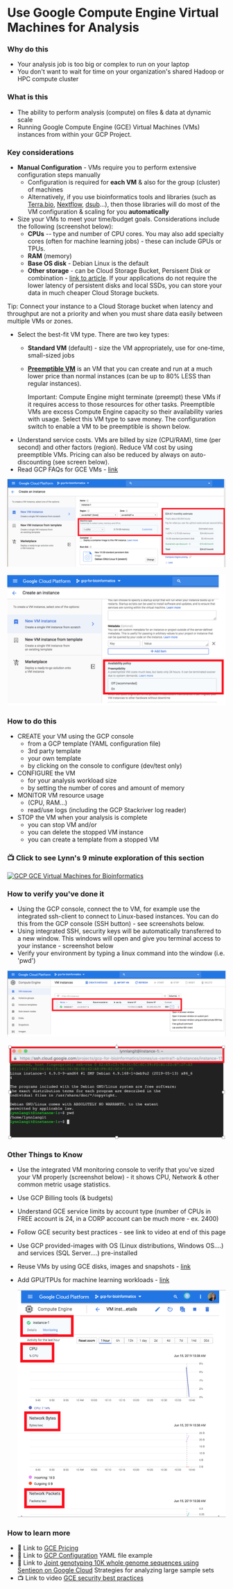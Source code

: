 # Use Google Compute Engine Virtual Machines for Analysis 

### Why do this
 - Your analysis job is too big or complex to run on your laptop
 - You don't want to wait for time on your organization's shared Hadoop or HPC compute cluster

### What is this
 - The ability to perform analysis (compute) on files & data at dynamic scale 
 - Running Google Compute Engine (GCE) Virtual Machines (VMs) instances from within your GCP Project.

### Key considerations
 - **Manual Configuration** - VMs require you to perform extensive configuration steps manually
    - Configuration is required for **each VM** & also for the group (cluster) of machines
    - Alternatively, if you use bioinformatics tools and libraries (such as [Terra.bio](https://github.com/lynnlangit/gcp-for-bioinformatics/blob/master/2_Virtual_Machines_%26_Docker_Containers/3_Use_Terra.bio_Notebooks.md), [Nextflow](https://github.com/lynnlangit/gcp-for-bioinformatics/blob/master/2_Virtual_Machines_%26_Docker_Containers/9a_Use_Nextflow_for_Pipelines.md), [dsub](https://github.com/lynnlangit/gcp-for-bioinformatics/blob/master/2_Virtual_Machines_%26_Docker_Containers/9b_Use_dsub_for_Pipelines.md)...), then those libraries will do most of the VM configuration & scaling for you **automatically**  
 - Size your VMs to meet your time/budget goals.  Considerations include the following (screenshot below):  
      - **CPUs** -- type and number of CPU cores.  You may also add specialty cores (often for machine learning jobs) - these can include GPUs or TPUs.
      - **RAM** (memory)
      - **Base OS disk** - Debian Linux is the default
      - **Other storage** - can be Cloud Storage Bucket, Persisent Disk or combination - [link to article](https://cloud.google.com/compute/docs/disks/). If your applications do not require the lower latency of persistent disks and local SSDs, you can store your data in much cheaper Cloud Storage buckets.

Tip: Connect your instance to a Cloud Storage bucket when latency and throughput are not a priority and when you must share data easily between multiple VMs or zones.
- Select the best-fit VM type.  There are two key types:
    - **Standard VM** (default) - size the VM appropriately, use for one-time, small-sized jobs
    - **[Preemptible VM](https://cloud.google.com/compute/docs/instances/preemptible)** is an VM that you can create and run at a much lower price than normal instances (can be up to 80% LESS than regular instances). 
    
      Important: Compute Engine might terminate (preempt) these VMs if it requires access to those resources for other tasks. Preemptible VMs are excess Compute Engine capacity so their availability varies with usage. Select this VM type to save money.  The configuration switch to enable a VM to be preemptible is shown below.
 - Understand service costs. VMs are billed by size (CPU/RAM), time (per second) and other factors (region).  Reduce VM cost by using preemptible VMs.  Pricing can also be reduced by always on auto-discounting (see screen below).
 - Read GCP FAQs for GCE VMs - [link](https://cloud.google.com/compute/docs/faq)

 [![gcp-instance](/images/gce-instance.png)]()

 [![gcp-preempt](/images/preempt.png)]()

### How to do this
 - CREATE your VM using the GCP console
    - from a GCP template (YAML configuration file)
    - 3rd party template 
    - your own template 
    - by clicking on the console to configure (dev/test only)
 - CONFIGURE the VM 
    - for your analysis workload size
    - by setting the number of cores and amount of memory
 - MONITOR VM resource usage
    - (CPU, RAM...)
    - read/use logs (including the GCP Stackriver log reader)
 - STOP the VM when your analysis is complete
    - you can stop VM and/or
    - you can delete the stopped VM instance
    - you can create a template from a stopped VM

 ### 📺 Click to see Lynn's 9 minute exploration of this section  
[![GCP GCE Virtual Machines for Bioinformatics](http://img.youtube.com/vi/Nb5Lb5uwbng/0.jpg)](http://www.youtube.com/watch?v=Nb5Lb5uwbng "GCP GCE Virtual Machines for Bioinformatics")

### How to verify you've done it
 - Using the GCP console, connect the to VM, for example use the integrated ssh-client to connect to Linux-based instances.  You can do this from the GCP console (SSH button) - see screenshots below.  
 - Using integrated SSH, security keys will be automatically transferred to a new window. This windows will open and give you terminal access to your instance - screenshot below
 - Verify your environment by typing a linux command into the window (i.e. 'pwd')

  [![gce-connect](/images/gce-connect.png)]()

  [![ssh](/images/ssh.png)]()

### Other Things to Know
 - Use the integrated VM monitoring console to verify that you've sized your VM properly (screenshot below) - it shows CPU, Network & other common metric usage statistics.
 - Use GCP Billing tools (& budgets)
 - Understand GCE service limits by account type (number of CPUs in FREE account is 24, 
  in a CORP account can be much more - ex. 2400)
 - Follow GCE security best practices - see link to video at end of this page
 - Use GCP provided-images with OS (Linux distributions, Windows OS....) and services (SQL Server....) pre-installed
 - Reuse VMs by using GCE disks, images and snapshots - [link](https://cloud.google.com/compute/docs/instances/)
 - Add GPU/TPUs for machine learning workloads - [link](https://cloud.google.com/compute/docs/gpus/add-gpus)

   [![gce-monitor](/images/gce-monitor.png)]()

### How to learn more
 - 📘 Link to [GCE Pricing](https://cloud.google.com/compute/pricing#machinetype)
 - 📘 Link to [GCP Configuration](https://cloud.google.com/deployment-manager/docs/configuration/create-basic-configuration) YAML file example
 - 📘 Link to [Joint genotyping 10K whole genome sequences using Sentieon on Google Cloud](https://blog.dnastack.com/joint-genotyping-10k-whole-genome-sequences-using-sentieon-on-google-cloud-strategies-for-7ac77645d96d) Strategies for analyzing large sample sets
 - 📺 Link to video [GCE security best practices](https://www.youtube.com/watch?v=qDyjE1fIqkk)

